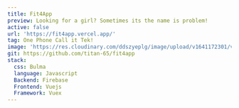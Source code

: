 ```yaml
---
title: Fit4App
preview: Looking for a girl? Sometimes its the name is problem!
active: false
url: 'https://fit4app.vercel.app/'
tag: One Phone Call it Tek!
image: 'https://res.cloudinary.com/ddszyeplg/image/upload/v1641172301/vantol/fit4app_fdgdpa.png'
git: https://github.com/titan-65/fit4app
stack: 
  css: Bulma
  language: Javascript
  Backend: Firebase
  Frontend: Vuejs
  Framework: Vuex
---
```

